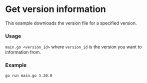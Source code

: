 # Get version information

This example downloads the version file for a specified version.

### Usage

`main.go <version_id>` where `version_id` is the version you want to information from.

### Example
```sh
go run main.go 1.20.0
```
